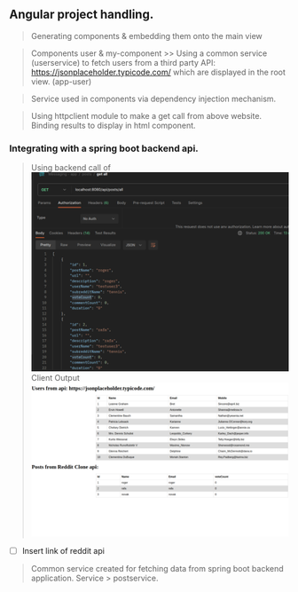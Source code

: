 ## Angular project handling.

> Generating components & embedding them onto the main view

> Components
> user & my-component
    >> Using a common service (userservice) to fetch users from a third party API: https://jsonplaceholder.typicode.com/
    which are displayed in the root view.
    (app-user)

> Service used in components via dependency injection mechanism.

> Using httpclient module to make a get call from above website.<br>
> Binding results to display in html component.

### Integrating with a spring boot backend api. 

> Using backend call of 
![backend call](src/assets/spring-backend.png)
> Client Output
![client call](src/assets/angular-client.png)

- [ ] Insert link of reddit api

> Common service created for fetching data from spring boot backend application. Service > postservice. 
